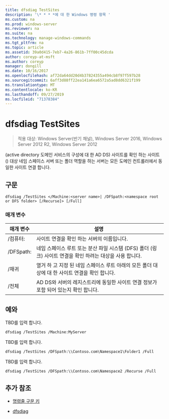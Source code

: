```yaml
---
title: dfsdiag TestSites
description: '\* * * *에 대 한 Windows 명령 항목 '
ms.custom: na
ms.prod: windows-server
ms.reviewer: na
ms.suite: na
ms.technology: manage-windows-commands
ms.tgt_pltfrm: na
ms.topic: article
ms.assetid: 39a0d415-7eb7-4a26-861b-7ff00c45dcda
author: coreyp-at-msft
ms.author: coreyp
manager: dongill
ms.date: 10/16/2017
ms.openlocfilehash: af72da64dd20d4b37824355a494cb8f97f597b28
ms.sourcegitcommit: 6aff3d88ff22ea141a6ea6572a5ad8dd6321f199
ms.translationtype: MT
ms.contentlocale: ko-KR
ms.lasthandoff: 09/27/2019
ms.locfileid: "71378384"
---
```

# <a name="dfsdiag-testsites"></a>dfsdiag TestSites

>적용 대상: Windows Server(반기 채널), Windows Server 2016, Windows Server 2012 R2, Windows Server 2012

\(active directory 도메인 서비스의 구성에 대 한 AD DS\) 사이트를 확인 하는 사이트 \(\) 대상 네임 스페이스 서버 또는 폴더 역할을 하는 서버는 모든 도메인 컨트롤러에서 동일한 사이트 연결 합니다.  
  
  
  
## <a name="syntax"></a>구문  
  
```  
dfsdiag /TestSites </Machine:<server name>| /DFSpath:<namespace root or DFS folder> [/Recurse]> [/Full]  
```  
  
### <a name="parameters"></a>매개 변수  
  
|매개 변수|설명|  
|-------|--------|  
|\/컴퓨터:<server name>|사이트 연결을 확인 하는 서버의 이름입니다.|  
|\/DFSpath:<namespace root or DFS folder>|네임 스페이스 루트 또는 분산 파일 시스템 \(DFS\) 폴더 \(링크\) 사이트 연결을 확인 하려는 대상을 사용 합니다.|  
|\/재귀|열거 하 고 지정 된 네임 스페이스 루트 아래의 모든 폴더 대상에 대 한 사이트 연결을 확인 합니다.|  
|\/전체|AD DS와 서버의 레지스트리에 동일한 사이트 연결 정보가 포함 되어 있는지 확인 합니다.|  
  
## <a name="BKMK_Examples"></a>예와  
TBD를 입력 합니다.  
  
```  
dfsdiag /TestSites /Machine:MyServer  
```  
  
TBD를 입력 합니다.  
  
```  
dfsdiag /TestSites /DFSpath:\\Contoso.com\Namespace1\Folder1 /Full  
```  
  
TBD를 입력 합니다.  
  
```  
dfsdiag /TestSites /DFSpath:\\Contoso.com\Namespace2 /Recurse /Full  
```  
  
## <a name="additional-references"></a>추가 참조  
  
-   [명령줄 구문 키](command-line-syntax-key.md)  
  
-   [dfsdiag](dfsdiag.md)  
  

